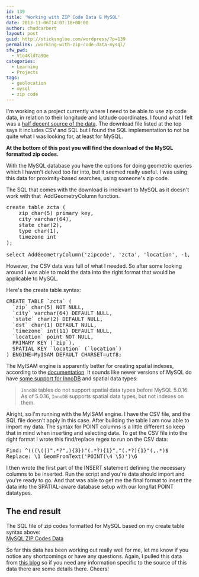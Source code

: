 ```yaml
---
id: 139
title: 'Working with ZIP Code Data & MySQL'
date: 2013-11-06T14:07:18+00:00
author: chadcarbert
layout: post
guid: http://sticksnglue.com/wordpress/?p=139
permalink: /working-with-zip-code-data-mysql/
sfw_pwd:
  - V1o4KldTa9Qe
categories:
  - Learning
  - Projects
tags:
  - geolocation
  - mysql
  - zip code
---
```

I'm working on a project currently where I need to be able to use zip code data, in relation to their longitude and latitude coordinates. I found what I felt was a <a title="Zip Code Data Download" href="http://www.boutell.com/zipcodes/" target="_blank">half decent source of the data</a>. The download file listed at the top says it includes CSV and SQL but I found the SQL implementation to not be quite what I was looking for, at least for MySQL.

**At the bottom of this post you will find the download of the MySQL formatted zip codes.**

With the MySQL database you have the options for doing geometric queries which I haven't delved too far into, but it seemed really useful. I was using this data for proximity-based searches, using someone's zip code.

The SQL that comes with the download is irrelevant to MySQL as it doesn't work with that  <span class="lang:default decode:true  crayon-inline">AddGeometryColumn</span> function.

<pre class="lang:mysql decode:true">create table zcta (
    zip char(5) primary key,
    city varchar(64),
    state char(2),
    type char(1),
    timezone int
);

select AddGeometryColumn('zipcode', 'zcta', 'location', -1, 'POINT', 2);</pre>

However, the CSV data was full of what I needed. So after some looking around I was able to mold the data into the right format that would be applicable to MySQL.

Here's the create table syntax:

<pre class="lang:mysql decode:true">CREATE TABLE `zcta` (
  `zip` char(5) NOT NULL,
  `city` varchar(64) DEFAULT NULL,
  `state` char(2) DEFAULT NULL,
  `dst` char(1) DEFAULT NULL,
  `timezone` int(11) DEFAULT NULL,
  `location` point NOT NULL,
  PRIMARY KEY (`zip`),
  SPATIAL KEY `location` (`location`)
) ENGINE=MyISAM DEFAULT CHARSET=utf8;</pre>

The MyISAM engine is apparently better for creating spatial indexes, according to the <a title="MySQL Documentation - Creating Spatial Indexes" href="http://dev.mysql.com/doc/refman/5.1/en/creating-spatial-indexes.html" target="_blank">documentation</a>. It sounds like newer versions of MySQL do have <a title="Restrictions of InnoDB" href="http://dev.mysql.com/doc/refman/5.0/en/innodb-restrictions.html#idm47194372455840" target="_blank">some support for InnoDB</a> and spatial data types:

> `InnoDB` tables do not support spatial data types before MySQL 5.0.16. As of 5.0.16, `InnoDB` supports spatial data types, but not indexes on them.

Alright, so I'm running with the MyISAM engine. I have the CSV file, and the SQL file doesn't apply in this case. After building the table I am now able to import my data. The syntax for POINT columns is a little different so keep that in mind when inserting and selecting data. To get the CSV file into the right format I wrote this find/replace regex to run on the CSV data:

<pre class="lang:default decode:true">Find: ^(((\(|)".*?",){3})"(.*?){1}","(.*?){1}"(,.*)$
Replace: \1 GeomFromText('POINT(\4 \5)')\6</pre>

I then wrote the first part of the INSERT statement defining the necessary columns to be inserted. Run the script and you're data should import and you're ready to go. And that was able to get me the final format to insert the data into the SPATIAL-aware database setup with our long/lat POINT datatypes.

## The end result

The SQL file of zip codes formatted for MySQL based on my create table syntax above:  
[MySQL ZIP Codes Data](/wordpress/2013/11/zipcode.sql_.zip)

So far this data has been working out really well for me, let me know if you notice any shortcomings or have any questions. Again, I pulled this data from <a href="http://www.boutell.com/zipcodes/" target="_blank">this blog</a> so if you need any information specific to the source of this data there are some details there. Cheers!